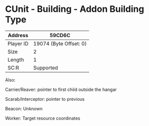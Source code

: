 
#  CUnit - Building - Addon Building Type
Address   | 59CD6C
----------|-------------
Player ID | 19074 (Byte Offset: 0)
Size 	  | 2
Length 	  | 1
SC:R      | Supported

Also:
Carrier/Reaver: pointer to first child outside the hangar
Scarab/Interceptor: pointer to previous
Beacon: Unknown
Worker: Target resource coordinates

